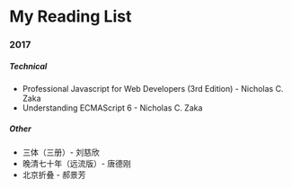 # My Reading List

### 2017
##### Technical
 - Professional Javascript for Web Developers (3rd Edition) - Nicholas C. Zaka
 - Understanding ECMAScript 6 - Nicholas C. Zaka
##### Other
 - 三体（三册）- 刘慈欣
 - 晚清七十年（远流版）-  唐德刚
 - 北京折叠 - 郝景芳
